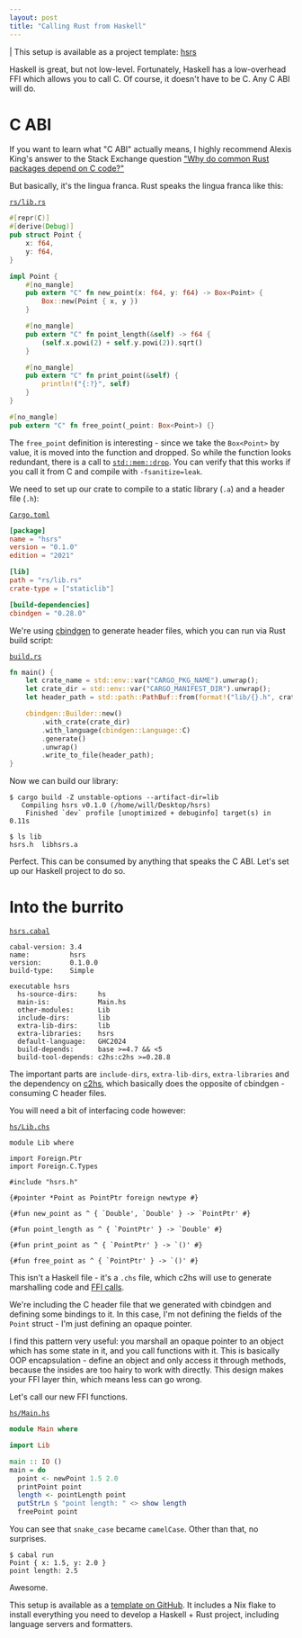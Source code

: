 ```yaml
---
layout: post
title: "Calling Rust from Haskell"
---
```


| This setup is available as a project template: [hsrs](https://github.com/willmcpherson2/hsrs)

Haskell is great, but not low-level.
Fortunately, Haskell has a low-overhead FFI which allows you to call C.
Of course, it doesn't have to be C.
Any C ABI will do.

# C ABI

If you want to learn what "C ABI" actually means, I highly recommend Alexis King's answer to the Stack Exchange question ["Why do common Rust packages depend on C code?"](https://langdev.stackexchange.com/a/3237)

But basically, it's the lingua franca.
Rust speaks the lingua franca like this:

[`rs/lib.rs`](https://github.com/willmcpherson2/hsrs/blob/537e437c606fe5c57a4045450bd5bdf4af9e3115/rs/lib.rs)

```rust
#[repr(C)]
#[derive(Debug)]
pub struct Point {
    x: f64,
    y: f64,
}

impl Point {
    #[no_mangle]
    pub extern "C" fn new_point(x: f64, y: f64) -> Box<Point> {
        Box::new(Point { x, y })
    }

    #[no_mangle]
    pub extern "C" fn point_length(&self) -> f64 {
        (self.x.powi(2) + self.y.powi(2)).sqrt()
    }

    #[no_mangle]
    pub extern "C" fn print_point(&self) {
        println!("{:?}", self)
    }
}

#[no_mangle]
pub extern "C" fn free_point(_point: Box<Point>) {}
```

The `free_point` definition is interesting - since we take the `Box<Point>` by value, it is moved into the function and dropped.
So while the function looks redundant, there is a call to [`std::mem::drop`](https://doc.rust-lang.org/std/mem/fn.drop.html).
You can verify that this works if you call it from C and compile with `-fsanitize=leak`.

We need to set up our crate to compile to a static library (`.a`) and a header file (`.h`):

[`Cargo.toml`](https://github.com/willmcpherson2/hsrs/blob/537e437c606fe5c57a4045450bd5bdf4af9e3115/Cargo.toml)

```toml
[package]
name = "hsrs"
version = "0.1.0"
edition = "2021"

[lib]
path = "rs/lib.rs"
crate-type = ["staticlib"]

[build-dependencies]
cbindgen = "0.28.0"
```

We're using [cbindgen](https://github.com/mozilla/cbindgen) to generate header files, which you can run via Rust build script:

[`build.rs`](https://github.com/willmcpherson2/hsrs/blob/537e437c606fe5c57a4045450bd5bdf4af9e3115/build.rs)

```rust
fn main() {
    let crate_name = std::env::var("CARGO_PKG_NAME").unwrap();
    let crate_dir = std::env::var("CARGO_MANIFEST_DIR").unwrap();
    let header_path = std::path::PathBuf::from(format!("lib/{}.h", crate_name));

    cbindgen::Builder::new()
        .with_crate(crate_dir)
        .with_language(cbindgen::Language::C)
        .generate()
        .unwrap()
        .write_to_file(header_path);
}
```

Now we can build our library:

```
$ cargo build -Z unstable-options --artifact-dir=lib
   Compiling hsrs v0.1.0 (/home/will/Desktop/hsrs)
    Finished `dev` profile [unoptimized + debuginfo] target(s) in 0.11s

$ ls lib
hsrs.h  libhsrs.a
```

Perfect.
This can be consumed by anything that speaks the C ABI.
Let's set up our Haskell project to do so.

# Into the burrito

[`hsrs.cabal`](https://github.com/willmcpherson2/hsrs/blob/537e437c606fe5c57a4045450bd5bdf4af9e3115/hsrs.cabal)

```
cabal-version: 3.4
name:          hsrs
version:       0.1.0.0
build-type:    Simple

executable hsrs
  hs-source-dirs:     hs
  main-is:            Main.hs
  other-modules:      Lib
  include-dirs:       lib
  extra-lib-dirs:     lib
  extra-libraries:    hsrs
  default-language:   GHC2024
  build-depends:      base >=4.7 && <5
  build-tool-depends: c2hs:c2hs >=0.28.8
```

The important parts are `include-dirs`, `extra-lib-dirs`, `extra-libraries` and the dependency on [c2hs](https://github.com/haskell/c2hs), which basically does the opposite of cbindgen - consuming C header files.

You will need a bit of interfacing code however:

[`hs/Lib.chs`](https://github.com/willmcpherson2/hsrs/blob/de28e89db03e817c6a02978cce8d029123edf5e7/hs/Lib.chs)

```
module Lib where

import Foreign.Ptr
import Foreign.C.Types

#include "hsrs.h"

{#pointer *Point as PointPtr foreign newtype #}

{#fun new_point as ^ { `Double', `Double' } -> `PointPtr' #}

{#fun point_length as ^ { `PointPtr' } -> `Double' #}

{#fun print_point as ^ { `PointPtr' } -> `()' #}

{#fun free_point as ^ { `PointPtr' } -> `()' #}
```

This isn't a Haskell file - it's a `.chs` file, which c2hs will use to generate marshalling code and [FFI calls](https://en.wikibooks.org/wiki/Haskell/FFI).

We're including the C header file that we generated with cbindgen and defining some bindings to it.
In this case, I'm not defining the fields of the `Point` struct - I'm just defining an opaque pointer.

I find this pattern very useful: you marshall an opaque pointer to an object which has some state in it, and you call functions with it.
This is basically OOP encapsulation - define an object and only access it through methods, because the insides are too hairy to work with directly.
This design makes your FFI layer thin, which means less can go wrong.

Let's call our new FFI functions.

[`hs/Main.hs`](https://github.com/willmcpherson2/hsrs/blob/de28e89db03e817c6a02978cce8d029123edf5e7/hs/Main.hs)

```haskell
module Main where

import Lib

main :: IO ()
main = do
  point <- newPoint 1.5 2.0
  printPoint point
  length <- pointLength point
  putStrLn $ "point length: " <> show length
  freePoint point
```

You can see that `snake_case` became `camelCase`. Other than that, no surprises.

```
$ cabal run
Point { x: 1.5, y: 2.0 }
point length: 2.5
```

Awesome.

This setup is available as a [template on GitHub](https://github.com/willmcpherson2/hsrs). It includes a Nix flake to install everything you need to develop a Haskell + Rust project, including language servers and formatters.
